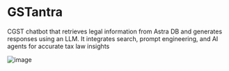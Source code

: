 # GSTantra
CGST chatbot that retrieves legal information from Astra DB and generates responses using an LLM. It integrates search, prompt engineering, and AI agents for accurate tax law insights

![image](https://github.com/user-attachments/assets/8b9f4d23-f45e-438c-8402-cf93b59b6262)
